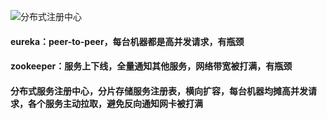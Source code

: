 
![分布式注册中心](https://zephyr520.github.io/zephyr/docs/distributed-system/images/registration-center-optimize.png)
#### eureka：peer-to-peer，每台机器都是高并发请求，有瓶颈
#### zookeeper：服务上下线，全量通知其他服务，网络带宽被打满，有瓶颈

#### 分布式服务注册中心，分片存储服务注册表，横向扩容，每台机器均摊高并发请求，各个服务主动拉取，避免反向通知网卡被打满
